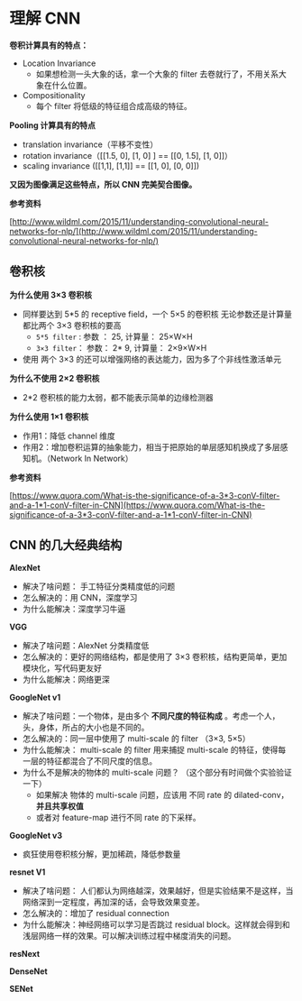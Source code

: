 # 理解 CNN



**卷积计算具有的特点：**

* Location Invariance 
  * 如果想检测一头大象的话，拿一个大象的 filter 去卷就行了，不用关系大象在什么位置。
* Compositionality
  * 每个 filter 将低级的特征组合成高级的特征。



**Pooling 计算具有的特点**

* translation invariance（平移不变性）
* rotation invariance（[[1.5, 0], [1, 0] ] == [[0, 1.5], [1, 0]]）
* scaling invariance ([[1,1], [1,1]] == [[1, 0], [0, 0]])



**又因为图像满足这些特点，所以 CNN 完美契合图像。**



**参考资料**

[http://www.wildml.com/2015/11/understanding-convolutional-neural-networks-for-nlp/](http://www.wildml.com/2015/11/understanding-convolutional-neural-networks-for-nlp/)



## 卷积核

**为什么使用 3×3 卷积核**

* 同样要达到 5*5 的 receptive field，一个 5×5 的卷积核 无论参数还是计算量都比两个 3×3 卷积核的要高
  * `5*5 filter` : 参数 ： 25,  计算量： 25×W×H
  * `3×3 filter`： 参数： 2* 9, 计算量： 2×9×W×H 
* 使用 两个 3×3 的还可以增强网络的表达能力，因为多了个非线性激活单元

**为什么不使用 2×2 卷积核**

* 2*2 卷积核的能力太弱，都不能表示简单的边缘检测器

**为什么使用 1×1 卷积核**

* 作用1：降低 channel 维度
* 作用2：增加卷积运算的抽象能力，相当于把原始的单层感知机换成了多层感知机。（Network In Network）



**参考资料**

[https://www.quora.com/What-is-the-significance-of-a-3*3-conV-filter-and-a-1*1-conV-filter-in-CNN](https://www.quora.com/What-is-the-significance-of-a-3*3-conV-filter-and-a-1*1-conV-filter-in-CNN)



## CNN 的几大经典结构

**AlexNet**

* 解决了啥问题： 手工特征分类精度低的问题
* 怎么解决的：用 CNN，深度学习
* 为什么能解决：深度学习牛逼

**VGG**

* 解决了啥问题：AlexNet 分类精度低
* 怎么解决的：更好的网络结构，都是使用了 3×3 卷积核，结构更简单，更加模块化，写代码更友好
* 为什么能解决：网络更深

**GoogleNet v1**

* 解决了啥问题：一个物体，是由多个 **不同尺度的特征构成** 。考虑一个人，头，身体，所占的大小也是不同的。
* 怎么解决的：同一层中使用了 multi-scale 的 filter （3×3, 5×5）
* 为什么能解决： multi-scale 的 filter 用来捕捉 multi-scale 的特征，使得每一层的特征都混合了不同尺度的信息。
* 为什么不是解决的物体的 multi-scale 问题？ （这个部分有时间做个实验验证一下）
  * 如果解决 物体的 multi-scale 问题，应该用 不同 rate 的 dilated-conv，**并且共享权值**
  * 或者对 feature-map 进行不同 rate 的下采样。

**GoogleNet v3**

* 疯狂使用卷积核分解，更加稀疏，降低参数量



**resnet V1**

* 解决了啥问题： 人们都认为网络越深，效果越好，但是实验结果不是这样，当网络深到一定程度，再加深的话，会导致效果变差。
* 怎么解决的：增加了 residual connection
* 为什么能解决：神经网络可以学习是否跳过 residual block。这样就会得到和浅层网络一样的效果。可以解决训练过程中梯度消失的问题。

**resNext**



**DenseNet**



**SENet**